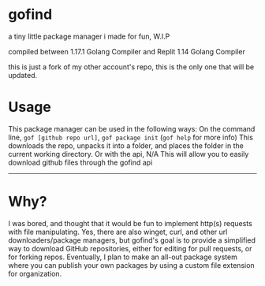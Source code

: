 # gofind
a tiny little package manager i made for fun, W.I.P

compiled between 1.17.1 Golang Compiler and Replit 1.14 Golang Compiler

this is just a fork of my other account's repo, this is the only one that will be updated.

# Usage

This package manager can be used in the following ways:
On the command line,
`gof [github repo url]`, `gof package init` (`gof help` for more info)
This downloads the repo, unpacks it into a folder, and places the folder in the current working directory.
Or with the api,
N/A
This will allow you to easily download github files through the gofind api
_____________________________________________________________________________________________________________________
# Why?

I was bored, and thought that it would be fun to implement http(s) requests with file manipulating. Yes, there are also winget, curl, and other url downloaders/package managers, but gofind's goal is to provide a simplified way to download GitHub repositories, either for editing for pull requests, or for forking repos. Eventually, I plan to make an all-out package system where you can publish your own packages by using a custom file extension for organization.
